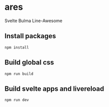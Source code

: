 # ares
Svelte Bulma Line-Awesome

## Install packages
```
npm install
```

## Build global css
```
npm run build
```

## Build svelte apps and livereload
```
npm run dev
```
